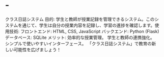 # -
クラス日誌システム 目的: 学生と教師が授業記録を管理できるシステム。このシステムを通じて、学生は自分の授業内容を記録し、学習の進捗を確認します。使用技術: フロントエンド: HTML, CSS, JavaScript バックエンド: Python (Flask) データベース: SQLite メリット:  効率的な授業管理。 学生と教師の連携強化。 シンプルで使いやすいインターフェース。 「クラス日誌システム」で教育の新しい可能性を広げましょう！
